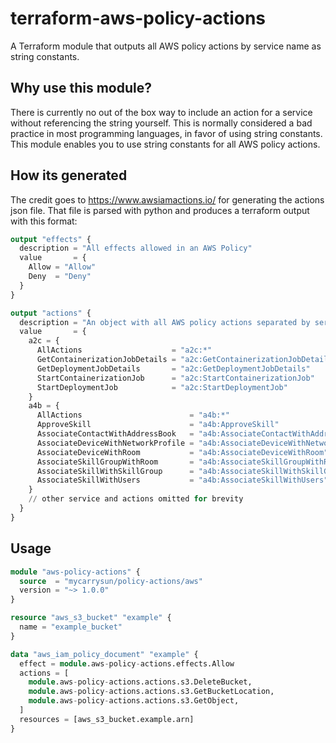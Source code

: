 # terraform-aws-policy-actions
A Terraform module that outputs all AWS policy actions
by service name as string constants.

## Why use this module?
There is currently no out of the box way to include an action for a service
without referencing the string yourself. This is normally considered a bad
practice in most programming languages, in favor of using string constants.
This module enables you to use string constants for all AWS policy actions.

## How its generated
The credit goes to https://www.awsiamactions.io/ for generating the actions
json file. That file is parsed with python and produces a terraform output
with this format:

```terraform
output "effects" {
  description = "All effects allowed in an AWS Policy"
  value       = {
    Allow = "Allow"
    Deny  = "Deny"
  }
}

output "actions" {
  description = "An object with all AWS policy actions separated by service"
  value       = {
    a2c = {
      AllActions                    = "a2c:*"
      GetContainerizationJobDetails = "a2c:GetContainerizationJobDetails"
      GetDeploymentJobDetails       = "a2c:GetDeploymentJobDetails"
      StartContainerizationJob      = "a2c:StartContainerizationJob"
      StartDeploymentJob            = "a2c:StartDeploymentJob"
    }
    a4b = {
      AllActions                        = "a4b:*"
      ApproveSkill                      = "a4b:ApproveSkill"
      AssociateContactWithAddressBook   = "a4b:AssociateContactWithAddressBook"
      AssociateDeviceWithNetworkProfile = "a4b:AssociateDeviceWithNetworkProfile"
      AssociateDeviceWithRoom           = "a4b:AssociateDeviceWithRoom"
      AssociateSkillGroupWithRoom       = "a4b:AssociateSkillGroupWithRoom"
      AssociateSkillWithSkillGroup      = "a4b:AssociateSkillWithSkillGroup"
      AssociateSkillWithUsers           = "a4b:AssociateSkillWithUsers"
    }
    // other service and actions omitted for brevity
  }
}
```

## Usage
```terraform
module "aws-policy-actions" {
  source  = "mycarrysun/policy-actions/aws"
  version = "~> 1.0.0"
}

resource "aws_s3_bucket" "example" {
  name = "example_bucket"
}

data "aws_iam_policy_document" "example" {
  effect = module.aws-policy-actions.effects.Allow
  actions = [
    module.aws-policy-actions.actions.s3.DeleteBucket,
    module.aws-policy-actions.actions.s3.GetBucketLocation,
    module.aws-policy-actions.actions.s3.GetObject,
  ]
  resources = [aws_s3_bucket.example.arn]
}
```